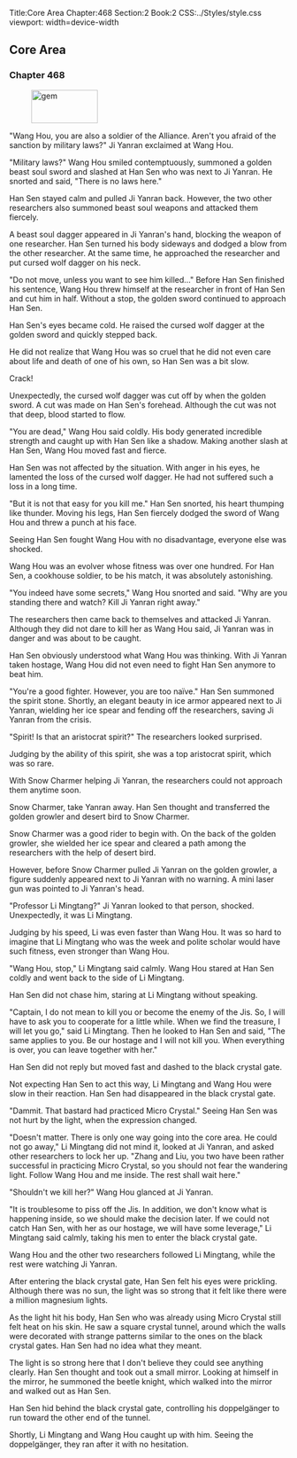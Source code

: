 Title:Core Area 
Chapter:468 
Section:2 
Book:2 
CSS:../Styles/style.css 
viewport: width=device-width
  
## Core Area
### Chapter 468
  
<figure>
	<img src="../Images/gem.gif" alt="gem" id="gem" width="120" height="60" />
</figure>
  

  
"Wang Hou, you are also a soldier of the Alliance. Aren't you afraid of the sanction by military laws?" Ji Yanran exclaimed at Wang Hou.

"Military laws?" Wang Hou smiled contemptuously, summoned a golden beast soul sword and slashed at Han Sen who was next to Ji Yanran. He snorted and said, "There is no laws here."

Han Sen stayed calm and pulled Ji Yanran back. However, the two other researchers also summoned beast soul weapons and attacked them fiercely.

A beast soul dagger appeared in Ji Yanran's hand, blocking the weapon of one researcher. Han Sen turned his body sideways and dodged a blow from the other researcher. At the same time, he approached the researcher and put cursed wolf dagger on his neck.

"Do not move, unless you want to see him killed…" Before Han Sen finished his sentence, Wang Hou threw himself at the researcher in front of Han Sen and cut him in half. Without a stop, the golden sword continued to approach Han Sen.

Han Sen's eyes became cold. He raised the cursed wolf dagger at the golden sword and quickly stepped back.

He did not realize that Wang Hou was so cruel that he did not even care about life and death of one of his own, so Han Sen was a bit slow.

Crack!

Unexpectedly, the cursed wolf dagger was cut off by when the golden sword. A cut was made on Han Sen's forehead. Although the cut was not that deep, blood started to flow.

"You are dead," Wang Hou said coldly. His body generated incredible strength and caught up with Han Sen like a shadow. Making another slash at Han Sen, Wang Hou moved fast and fierce.

Han Sen was not affected by the situation. With anger in his eyes, he lamented the loss of the cursed wolf dagger. He had not suffered such a loss in a long time.

"But it is not that easy for you kill me." Han Sen snorted, his heart thumping like thunder. Moving his legs, Han Sen fiercely dodged the sword of Wang Hou and threw a punch at his face.

Seeing Han Sen fought Wang Hou with no disadvantage, everyone else was shocked.

Wang Hou was an evolver whose fitness was over one hundred. For Han Sen, a cookhouse soldier, to be his match, it was absolutely astonishing.

"You indeed have some secrets," Wang Hou snorted and said. "Why are you standing there and watch? Kill Ji Yanran right away."

The researchers then came back to themselves and attacked Ji Yanran. Although they did not dare to kill her as Wang Hou said, Ji Yanran was in danger and was about to be caught.

Han Sen obviously understood what Wang Hou was thinking. With Ji Yanran taken hostage, Wang Hou did not even need to fight Han Sen anymore to beat him.

"You're a good fighter. However, you are too naïve." Han Sen summoned the spirit stone. Shortly, an elegant beauty in ice armor appeared next to Ji Yanran, wielding her ice spear and fending off the researchers, saving Ji Yanran from the crisis.

"Spirit! Is that an aristocrat spirit?" The researchers looked surprised.

Judging by the ability of this spirit, she was a top aristocrat spirit, which was so rare.

With Snow Charmer helping Ji Yanran, the researchers could not approach them anytime soon.

Snow Charmer, take Yanran away. Han Sen thought and transferred the golden growler and desert bird to Snow Charmer.

Snow Charmer was a good rider to begin with. On the back of the golden growler, she wielded her ice spear and cleared a path among the researchers with the help of desert bird.

However, before Snow Charmer pulled Ji Yanran on the golden growler, a figure suddenly appeared next to Ji Yanran with no warning. A mini laser gun was pointed to Ji Yanran's head.

"Professor Li Mingtang?" Ji Yanran looked to that person, shocked. Unexpectedly, it was Li Mingtang.

Judging by his speed, Li was even faster than Wang Hou. It was so hard to imagine that Li Mingtang who was the week and polite scholar would have such fitness, even stronger than Wang Hou.

"Wang Hou, stop," Li Mingtang said calmly. Wang Hou stared at Han Sen coldly and went back to the side of Li Mingtang.

Han Sen did not chase him, staring at Li Mingtang without speaking.

"Captain, I do not mean to kill you or become the enemy of the Jis. So, I will have to ask you to cooperate for a little while. When we find the treasure, I will let you go," said Li Mingtang. Then he looked to Han Sen and said, "The same applies to you. Be our hostage and I will not kill you. When everything is over, you can leave together with her."

Han Sen did not reply but moved fast and dashed to the black crystal gate.

Not expecting Han Sen to act this way, Li Mingtang and Wang Hou were slow in their reaction. Han Sen had disappeared in the black crystal gate.

"Dammit. That bastard had practiced Micro Crystal." Seeing Han Sen was not hurt by the light, when the expression changed.

"Doesn't matter. There is only one way going into the core area. He could not go away," Li Mingtang did not mind it, looked at Ji Yanran, and asked other researchers to lock her up. "Zhang and Liu, you two have been rather successful in practicing Micro Crystal, so you should not fear the wandering light. Follow Wang Hou and me inside. The rest shall wait here."

"Shouldn't we kill her?" Wang Hou glanced at Ji Yanran.

"It is troublesome to piss off the Jis. In addition, we don't know what is happening inside, so we should make the decision later. If we could not catch Han Sen, with her as our hostage, we will have some leverage," Li Mingtang said calmly, taking his men to enter the black crystal gate.

Wang Hou and the other two researchers followed Li Mingtang, while the rest were watching Ji Yanran.

After entering the black crystal gate, Han Sen felt his eyes were prickling. Although there was no sun, the light was so strong that it felt like there were a million magnesium lights.

As the light hit his body, Han Sen who was already using Micro Crystal still felt heat on his skin. He saw a square crystal tunnel, around which the walls were decorated with strange patterns similar to the ones on the black crystal gates. Han Sen had no idea what they meant.

The light is so strong here that I don't believe they could see anything clearly. Han Sen thought and took out a small mirror. Looking at himself in the mirror, he summoned the beetle knight, which walked into the mirror and walked out as Han Sen.

Han Sen hid behind the black crystal gate, controlling his doppelgänger to run toward the other end of the tunnel.

Shortly, Li Mingtang and Wang Hou caught up with him. Seeing the doppelgänger, they ran after it with no hesitation.